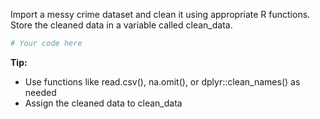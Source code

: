 Import a messy crime dataset and clean it using appropriate R functions. Store the cleaned data in a variable called clean_data.

```R
# Your code here
```

**Tip:**
- Use functions like read.csv(), na.omit(), or dplyr::clean_names() as needed
- Assign the cleaned data to clean_data
